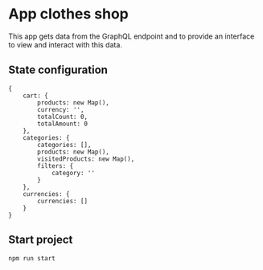 # App clothes shop

This app gets data from the GraphQL endpoint and to provide an interface to view and interact with this data.

## State configuration

```
{
    cart: {
        products: new Map(),
        currency: '',
        totalCount: 0,
        totalAmount: 0
    },
    categories: {
        categories: [],
        products: new Map(),
        visitedProducts: new Map(),
        filters: {
            category: ''
        }
    },
    currencies: {
        currencies: []
    }
}
```

## Start project

```
npm run start
```